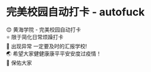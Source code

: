 # 完美校园自动打卡 - autofuck
:blush: 黄海学院 - 完美校园自动打卡
<br />
:star: 限于简化日常烦躁打卡
<br />
:eyes: 出现异常 一定要及时的汇报学校!
<br />
:earth_asia: 希望大家健健康康平平安安度过疫情！
<br />
:bell: 保佑大家
